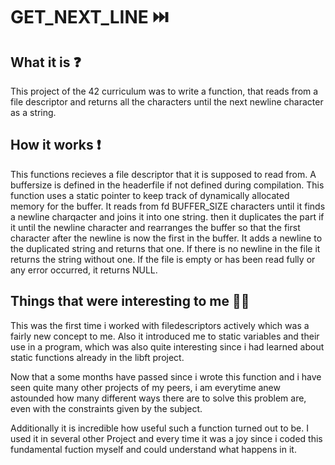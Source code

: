 # GET_NEXT_LINE ⏭️

## What it is ❓
   This project of the 42 curriculum was to write a function, that reads from a file descriptor and returns all the characters until the next newline character as a string.
   
## How it works ❗
  This functions recieves a file descriptor that it is supposed to read from. A buffersize is defined in the headerfile if not defined during compilation. 
  This function uses a static pointer to keep track of dynamically allocated memory for the buffer. It reads from fd BUFFER_SIZE characters until it finds a newline charqacter and joins it into one string.
  then it duplicates the part if it until the newline character and rearranges the buffer so that the first character after the newline is now the first in the buffer.
  It adds a newline to the duplicated string and returns that one. If there is no newline in the file it returns the string without one. If the file is empty or has been read fully or any error occurred, it returns NULL.

## Things that were interesting to me 🧙‍♂️
This was the first time i worked with filedescriptors actively which was a fairly new concept to me. Also it introduced me to static variables and their use in a program,
which was also quite interesting since i had learned about static functions already in the libft project.

Now that a some months have passed since i wrote this function and i have seen quite many other projects of my peers, i am everytime anew astounded how many different ways there are to solve this problem are, 
even with the constraints given by the subject.

Additionally it is incredible how useful such a function turned out to be. I used it in several other Project and every time it was a joy since i coded this fundamental fuction myself and could understand what happens in it.
